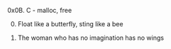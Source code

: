 0x0B. C - malloc, free

0. Float like a butterfly, sting like a bee

1. The woman who has no imagination has no wings
